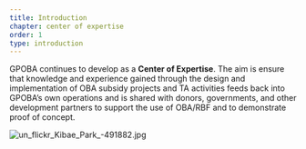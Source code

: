 ```yaml
---
title: Introduction
chapter: center of expertise
order: 1
type: introduction
---
```


GPOBA continues to develop as a **Center of Expertise**. The aim is ensure that knowledge and experience gained through the design and implementation of OBA subsidy projects and TA activities feeds back into GPOBA’s own operations and is shared with donors, governments, and other development partners to support the use of OBA/RBF and to demonstrate proof of concept.

![un_flickr_Kibae_Park_-491882.jpg](/content/center-of-expertise/media/un_flickr_Kibae_Park_-491882.jpg)
